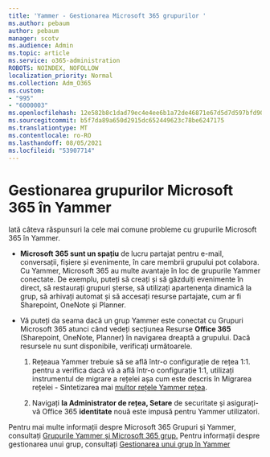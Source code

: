 ```yaml
---
title: 'Yammer - Gestionarea Microsoft 365 grupurilor '
ms.author: pebaum
author: pebaum
manager: scotv
ms.audience: Admin
ms.topic: article
ms.service: o365-administration
ROBOTS: NOINDEX, NOFOLLOW
localization_priority: Normal
ms.collection: Adm_O365
ms.custom:
- "995"
- "6000003"
ms.openlocfilehash: 12e582b8c1dad79ec4e4ee6b1a72de46871e67d5d7d597bfd90963dcb6647b61
ms.sourcegitcommit: b5f7da89a650d2915dc652449623c78be6247175
ms.translationtype: MT
ms.contentlocale: ro-RO
ms.lasthandoff: 08/05/2021
ms.locfileid: "53907714"
---
```

# <a name="manage-microsoft-365-groups-in-yammer"></a>Gestionarea grupurilor Microsoft 365 în Yammer

Iată câteva răspunsuri la cele mai comune probleme cu grupurile Microsoft 365 în Yammer.

* **Microsoft 365 sunt un spațiu** de lucru partajat pentru e-mail, conversații, fișiere și evenimente, în care membrii grupului pot colabora. Cu Yammer, Microsoft 365 au multe avantaje în loc de grupurile Yammer conectate. De exemplu, puteți să creați și să găzduiți evenimente în direct, să restaurați grupuri șterse, să utilizați apartenența dinamică la grup, să arhivați automat și să accesați resurse partajate, cum ar fi Sharepoint, OneNote și Planner.

* Vă puteți da seama dacă un grup Yammer este conectat cu Grupuri Microsoft 365 atunci când vedeți secțiunea Resurse **Office 365** (Sharepoint, OneNote, Planner) în navigarea dreaptă a grupului. Dacă resursele nu sunt disponibile, verificați următoarele.

  1. Rețeaua Yammer trebuie să se află într-o configurație de rețea 1:1. pentru a verifica dacă vă a află într-o configurație 1:1, utilizați instrumentul de migrare a rețelei așa cum este descris în Migrarea rețelei - Sintetizarea mai [multor rețele Yammer rețea](https://docs.microsoft.com/yammer/configure-your-yammer-network/consolidate-multiple-yammer-networks). 

  2. Navigați **la Administrator de rețea, Setare** de securitate și asigurați-vă Office 365 **identitate** nouă este impusă pentru Yammer utilizatori.

Pentru mai multe informații despre Microsoft 365 Grupuri și Yammer, consultați [Grupurile Yammer și Microsoft 365 grup.](https://docs.microsoft.com/yammer/manage-yammer-groups/yammer-and-office-365-groups) Pentru informații despre gestionarea unui grup, consultați [Gestionarea unui grup în Yammer](https://support.office.com/article/Manage-a-group-in-Yammer-6e05c6d6-5548-4c88-89cd-e6757a514ef2)
